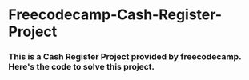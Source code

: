 # Freecodecamp-Cash-Register-Project
<h3>This is a Cash Register Project provided by freecodecamp. Here's the code to solve this project.</h3>
